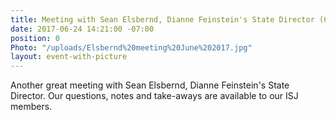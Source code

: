 ```yaml
---
title: Meeting with Sean Elsbernd, Dianne Feinstein's State Director (6/22/17)
date: 2017-06-24 14:21:00 -07:00
position: 0
Photo: "/uploads/Elsbernd%20meeting%20June%202017.jpg"
layout: event-with-picture
---
```


Another great meeting with Sean Elsbernd, Dianne Feinstein's State Director.  Our questions, notes and take-aways are available to our ISJ members.